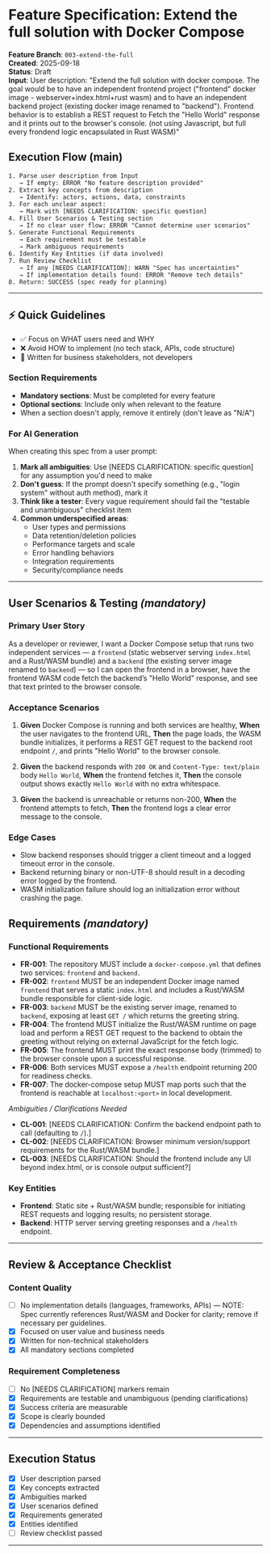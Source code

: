 # Feature Specification: Extend the full solution with Docker Compose

**Feature Branch**: `003-extend-the-full`  
**Created**: 2025-09-18  
**Status**: Draft  
**Input**: User description: "Extend the full solution with docker compose. The goal would be to have an independent frontend project ("frontend" docker image - webserver+index.html+rust wasm) and to have an independent backend project (existing docker image renamed to \"backend\"). Frontend behavior is to establish a REST request to Fetch the \"Hello World\" response and it prints out to the browser's console. (not using Javascript, but full every frondend logic encapsulated in Rust WASM)"

## Execution Flow (main)
```
1. Parse user description from Input
   → If empty: ERROR "No feature description provided"
2. Extract key concepts from description
   → Identify: actors, actions, data, constraints
3. For each unclear aspect:
   → Mark with [NEEDS CLARIFICATION: specific question]
4. Fill User Scenarios & Testing section
   → If no clear user flow: ERROR "Cannot determine user scenarios"
5. Generate Functional Requirements
   → Each requirement must be testable
   → Mark ambiguous requirements
6. Identify Key Entities (if data involved)
7. Run Review Checklist
   → If any [NEEDS CLARIFICATION]: WARN "Spec has uncertainties"
   → If implementation details found: ERROR "Remove tech details"
8. Return: SUCCESS (spec ready for planning)
```

---

## ⚡ Quick Guidelines
- ✅ Focus on WHAT users need and WHY
- ❌ Avoid HOW to implement (no tech stack, APIs, code structure)
- 👥 Written for business stakeholders, not developers

### Section Requirements
- **Mandatory sections**: Must be completed for every feature
- **Optional sections**: Include only when relevant to the feature
- When a section doesn't apply, remove it entirely (don't leave as "N/A")

### For AI Generation
When creating this spec from a user prompt:
1. **Mark all ambiguities**: Use [NEEDS CLARIFICATION: specific question] for any assumption you'd need to make
2. **Don't guess**: If the prompt doesn't specify something (e.g., "login system" without auth method), mark it
3. **Think like a tester**: Every vague requirement should fail the "testable and unambiguous" checklist item
4. **Common underspecified areas**:
   - User types and permissions
   - Data retention/deletion policies  
   - Performance targets and scale
   - Error handling behaviors
   - Integration requirements
   - Security/compliance needs

---

## User Scenarios & Testing *(mandatory)*

### Primary User Story
As a developer or reviewer, I want a Docker Compose setup that runs two independent services — a `frontend` (static webserver serving `index.html` and a Rust/WASM bundle) and a `backend` (the existing server image renamed to `backend`) — so I can open the frontend in a browser, have the frontend WASM code fetch the backend’s "Hello World" response, and see that text printed to the browser console.

### Acceptance Scenarios
1. **Given** Docker Compose is running and both services are healthy, **When** the user navigates to the frontend URL, **Then** the page loads, the WASM bundle initializes, it performs a REST GET request to the backend root endpoint `/`, and prints "Hello World" to the browser console.

2. **Given** the backend responds with `200 OK` and `Content-Type: text/plain` body `Hello World`, **When** the frontend fetches it, **Then** the console output shows exactly `Hello World` with no extra whitespace.

3. **Given** the backend is unreachable or returns non-200, **When** the frontend attempts to fetch, **Then** the frontend logs a clear error message to the console.

### Edge Cases
- Slow backend responses should trigger a client timeout and a logged timeout error in the console.
- Backend returning binary or non-UTF-8 should result in a decoding error logged by the frontend.
- WASM initialization failure should log an initialization error without crashing the page.

## Requirements *(mandatory)*

### Functional Requirements
- **FR-001**: The repository MUST include a `docker-compose.yml` that defines two services: `frontend` and `backend`.
- **FR-002**: `frontend` MUST be an independent Docker image named `frontend` that serves a static `index.html` and includes a Rust/WASM bundle responsible for client-side logic.
- **FR-003**: `backend` MUST be the existing server image, renamed to `backend`, exposing at least `GET /` which returns the greeting string.
- **FR-004**: The frontend MUST initialize the Rust/WASM runtime on page load and perform a REST GET request to the backend to obtain the greeting without relying on external JavaScript for the fetch logic.
- **FR-005**: The frontend MUST print the exact response body (trimmed) to the browser console upon a successful response.
- **FR-006**: Both services MUST expose a `/health` endpoint returning 200 for readiness checks.
- **FR-007**: The docker-compose setup MUST map ports such that the frontend is reachable at `localhost:<port>` in local development.

*Ambiguities / Clarifications Needed*
- **CL-001**: [NEEDS CLARIFICATION: Confirm the backend endpoint path to call (defaulting to `/`).]
- **CL-002**: [NEEDS CLARIFICATION: Browser minimum version/support requirements for the Rust/WASM bundle.]
- **CL-003**: [NEEDS CLARIFICATION: Should the frontend include any UI beyond index.html, or is console output sufficient?]

### Key Entities
- **Frontend**: Static site + Rust/WASM bundle; responsible for initiating REST requests and logging results; no persistent storage.
- **Backend**: HTTP server serving greeting responses and a `/health` endpoint.

---

## Review & Acceptance Checklist

### Content Quality
- [ ] No implementation details (languages, frameworks, APIs) — NOTE: Spec currently references Rust/WASM and Docker for clarity; remove if necessary per guidelines.
- [x] Focused on user value and business needs
- [x] Written for non-technical stakeholders
- [x] All mandatory sections completed

### Requirement Completeness
- [ ] No [NEEDS CLARIFICATION] markers remain
- [x] Requirements are testable and unambiguous (pending clarifications)
- [x] Success criteria are measurable
- [x] Scope is clearly bounded
- [x] Dependencies and assumptions identified

---

## Execution Status

- [x] User description parsed
- [x] Key concepts extracted
- [x] Ambiguities marked
- [x] User scenarios defined
- [x] Requirements generated
- [x] Entities identified
- [ ] Review checklist passed

---
